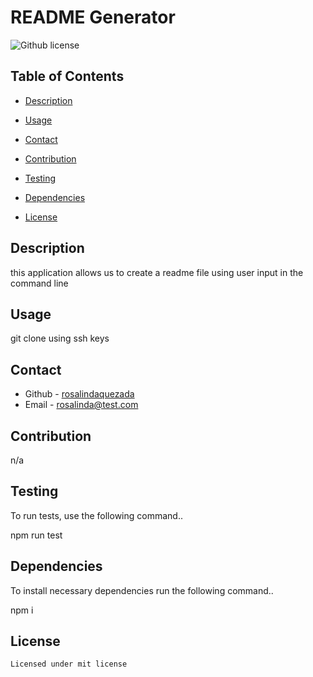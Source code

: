 # README Generator
![Github license](https://img.shields.io/badge/license-mit-bluesvg)

## Table of Contents

* [Description](#description)
* [Usage](#usage)
* [Contact](#contact)
* [Contribution](#contribution)
* [Testing](#testing)
* [Dependencies](#dependencies)

* [License](#license)

## Description

this application allows us to create a readme file using user input in the command line

## Usage

git clone using ssh keys

## Contact

* Github - [rosalindaquezada](https://github.com/rosalindaquezada/)
* Email - rosalinda@test.com

## Contribution

n/a

## Testing

To run tests, use the following command..

npm run test

## Dependencies

To install necessary dependencies run the following command..

npm i

## License 
    Licensed under mit license
